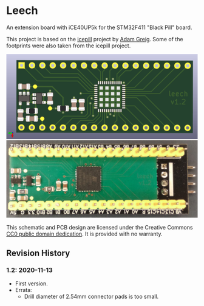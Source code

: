 # Leech

An extension board with iCE40UP5k for the STM32F411 "Black Pill" board.

This project is based on the [icepill] project by [Adam Greig].
Some of the footprints were also taken from the icepill project.

![PCB render](render.png)
![PCB photo](pcb_photo.jpg)

This schematic and PCB design are licensed under the
Creative Commons [CC0 public domain dedication].
It is provided with no warranty.

[icepill]: https://github.com/adamgreig/icepill
[Adam Greig]: https://github.com/adamgreig
[CC0 public domain dedication]: https://creativecommons.org/publicdomain/zero/1.0/

## Revision History

### 1.2: 2020-11-13

* First version.
* Errata:
    * Drill diameter of 2.54mm connector pads is too small.
